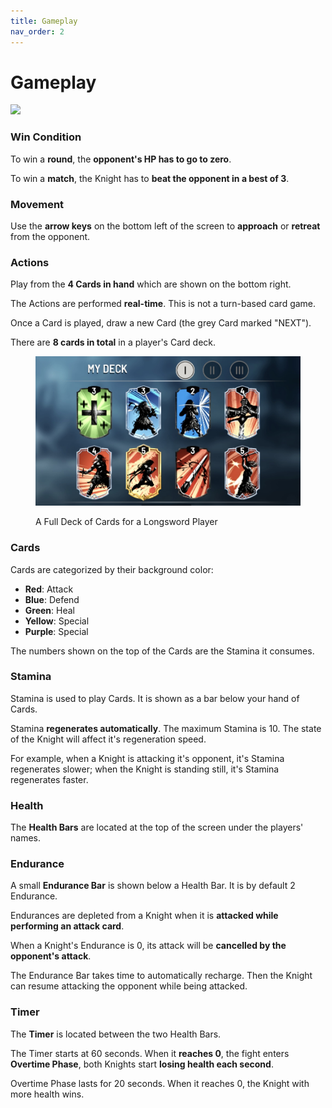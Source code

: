 ```yaml
---
title: Gameplay
nav_order: 2
---
```


# Gameplay

![](files/CK\_gameplay.jpg)

### Win Condition

To win a **round**, the **opponent's HP has to go to zero**.

To win a **match**, the Knight has to **beat the opponent in a best of 3**.

### **Movement**

Use the **arrow keys** on the bottom left of the screen to **approach** or **retreat** from the opponent.

### Actions

Play from the **4 Cards in hand** which are shown on the bottom right.

The Actions are performed **real-time**. This is not a turn-based card game.

Once a Card is played, draw a new Card (the grey Card marked "NEXT").

There are **8 cards in total** in a player's Card deck.

<figure><img src=".gitbook/assets/IMG_5565.PNG" alt=""><figcaption><p>A Full Deck of Cards for a Longsword Player</p></figcaption></figure>

### Cards

Cards are categorized by their background color:

* **Red**: Attack
* **Blue**: Defend
* **Green**: Heal
* **Yellow**: Special
* **Purple**: Special

The numbers shown on the top of the Cards are the Stamina it consumes.



### Stamina

Stamina is used to play Cards. It is shown as a bar below your hand of Cards.

Stamina **regenerates automatically**. The maximum Stamina is 10. The state of the Knight will affect it's regeneration speed.

For example, when a Knight is attacking it's opponent, it's Stamina regenerates slower; when the Knight is standing still, it's Stamina regenerates faster.

### Health

The **Health Bars** are located at the top of the screen under the players' names.

### Endurance

A small **Endurance Bar** is shown below a Health Bar. It is by default 2 Endurance.

Endurances are depleted from a Knight when it is **attacked while performing an attack card**.

When a Knight's Endurance is 0, its attack will be **cancelled by the opponent's attack**.

The Endurance Bar takes time to automatically recharge. Then the Knight can resume attacking the opponent while being attacked.

### Timer

The **Timer** is located between the two Health Bars.

The Timer starts at 60 seconds. When it **reaches 0**, the fight enters **Overtime Phase**, both Knights start **losing health each second**.

Overtime Phase lasts for 20 seconds. When it reaches 0, the Knight with more health wins.

